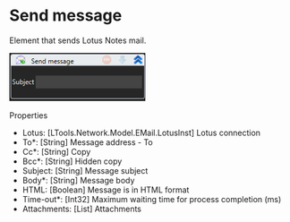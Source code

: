 # Send message

Element that sends Lotus Notes mail.

![](<../../../../.gitbook/assets/image (259).png>)

Properties

* Lotus: \[LTools.Network.Model.EMail.LotusInst] Lotus connection
* To\*: \[String] Message address - To
* Cc\*: \[String] Copy
* Bcc\*: \[String] Hidden copy
* Subject: \[String] Message subject
* Body\*: \[String] Message body
* HTML: \[Boolean] Message is in HTML format
* Time-out\*: \[Int32] Maximum waiting time for process completion (ms)
* Attachments: \[List] Attachments
